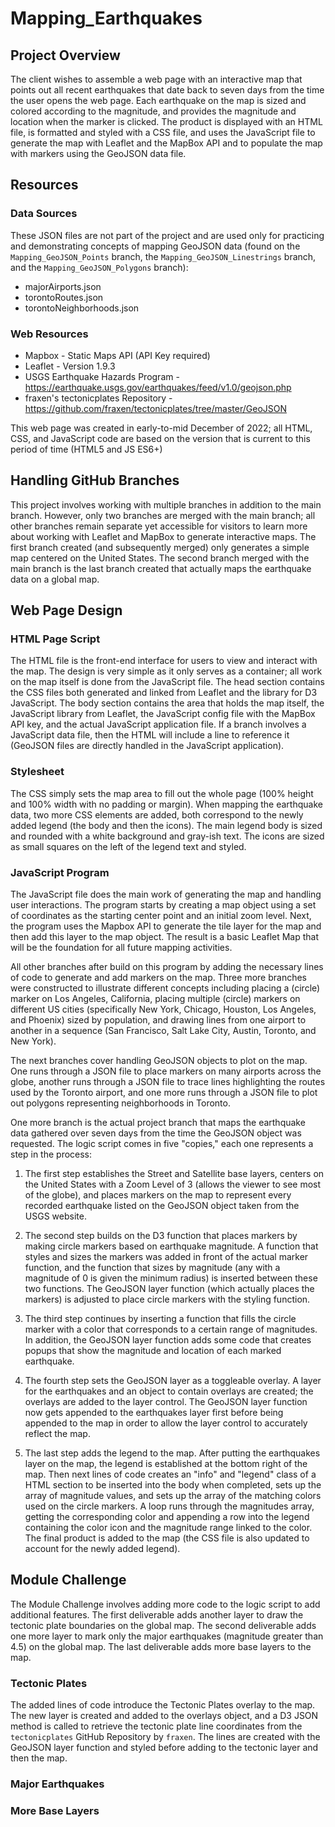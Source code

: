 # Mapping_Earthquakes

## Project Overview
The client wishes to assemble a web page with an interactive map that points out all recent earthquakes that date back to seven days from the time the user opens the web page. Each earthquake on the map is sized and colored according to the magnitude, and provides the magnitude and location when the marker is clicked. The product is displayed with an HTML file, is formatted and styled with a CSS file, and uses the JavaScript file to generate the map with Leaflet and the MapBox API and to populate the map with markers using the GeoJSON data file.

## Resources

### Data Sources
These JSON files are not part of the project and are used only for practicing and demonstrating concepts of mapping GeoJSON data (found on the `Mapping_GeoJSON_Points` branch, the `Mapping_GeoJSON_Linestrings` branch, and the `Mapping_GeoJSON_Polygons` branch):

- majorAirports.json
- torontoRoutes.json
- torontoNeighborhoods.json

### Web Resources

- Mapbox - Static Maps API (API Key required)
- Leaflet - Version 1.9.3
- USGS Earthquake Hazards Program - https://earthquake.usgs.gov/earthquakes/feed/v1.0/geojson.php
- fraxen's tectonicplates Repository - https://github.com/fraxen/tectonicplates/tree/master/GeoJSON

This web page was created in early-to-mid December of 2022; all HTML, CSS, and JavaScript code are based on the version that is current to this period of time (HTML5 and JS ES6+)

## Handling GitHub Branches
This project involves working with multiple branches in addition to the main branch. However, only two branches are merged with the main branch; all other branches remain separate yet accessible for visitors to learn more about working with Leaflet and MapBox to generate interactive maps. The first branch created (and subsequently merged) only generates a simple map centered on the United States. The second branch merged with the main branch is the last branch created that actually maps the earthquake data on a global map.

## Web Page Design

### HTML Page Script
The HTML file is the front-end interface for users to view and interact with the map. The design is very simple as it only serves as a container; all work on the map itself is done from the JavaScript file. The head section contains the CSS files both generated and linked from Leaflet and the library for D3 JavaScript. The body section contains the area that holds the map itself, the JavaScript library from Leaflet, the JavaScript config file with the MapBox API key, and the actual JavaScript application file. If a branch involves a JavaScript data file, then the HTML will include a line to reference it (GeoJSON files are directly handled in the JavaScript application).

### Stylesheet
The CSS simply sets the map area to fill out the whole page (100% height and 100% width with no padding or margin). When mapping the earthquake data, two more CSS elements are added, both correspond to the newly added legend (the body and then the icons). The main legend body is sized and rounded with a white background and gray-ish text. The icons are sized as small squares on the left of the legend text and styled.

### JavaScript Program
The JavaScript file does the main work of generating the map and handling user interactions. The program starts by creating a map object using a set of coordinates as the starting center point and an initial zoom level. Next, the program uses the Mapbox API to generate the tile layer for the map and then add this layer to the map object. The result is a basic Leaflet Map that will be the foundation for all future mapping activities.

All other branches after build on this program by adding the necessary lines of code to generate and add markers on the map. Three more branches were constructed to illustrate different concepts including placing a (circle) marker on Los Angeles, California, placing multiple (circle) markers on different US cities (specifically New York, Chicago, Houston, Los Angeles, and Phoenix) sized by population, and drawing lines from one airport to another in a sequence (San Francisco, Salt Lake City, Austin, Toronto, and New York).

The next branches cover handling GeoJSON objects to plot on the map. One runs through a JSON file to place markers on many airports across the globe, another runs through a JSON file to trace lines highlighting the routes used by the Toronto airport, and one more runs through a JSON file to plot out polygons representing neighborhoods in Toronto.

One more branch is the actual project branch that maps the earthquake data gathered over seven days from the time the GeoJSON object was requested. The logic script comes in five "copies," each one represents a step in the process:

1. The first step establishes the Street and Satellite base layers, centers on the United States with a Zoom Level of 3 (allows the viewer to see most of the globe), and places markers on the map to represent every recorded earthquake listed on the GeoJSON object taken from the USGS website.

2. The second step builds on the D3 function that places markers by making circle markers based on earthquake magnitude. A function that styles and sizes the markers was added in front of the actual marker function, and the function that sizes by magnitude (any with a magnitude of 0 is given the minimum radius) is inserted between these two functions. The GeoJSON layer function (which actually places the markers) is adjusted to place circle markers with the styling function.

3. The third step continues by inserting a function that fills the circle marker with a color that corresponds to a certain range of magnitudes. In addition, the GeoJSON layer function adds some code that creates popups that show the magnitude and location of each marked earthquake.

4. The fourth step sets the GeoJSON layer as a toggleable overlay. A layer for the earthquakes and an object to contain overlays are created; the overlays are added to the layer control. The GeoJSON layer function now gets appended to the earthquakes layer first before being appended to the map in order to allow the layer control to accurately reflect the map.

5. The last step adds the legend to the map. After putting the earthquakes layer on the map, the legend is established at the bottom right of the map. Then next lines of code creates an "info" and "legend" class of a HTML section to be inserted into the body when completed, sets up the array of magnitude values, and sets up the array of the matching colors used on the circle markers. A loop runs through the magnitudes array, getting the corresponding color and appending a row into the legend containing the color icon and the magnitude range linked to the color. The final product is added to the map (the CSS file is also updated to account for the newly added legend).

## Module Challenge
The Module Challenge involves adding more code to the logic script to add additional features. The first deliverable adds another layer to draw the tectonic plate boundaries on the global map. The second deliverable adds one more layer to mark only the major earthquakes (magnitude greater than 4.5) on the global map. The last deliverable adds more base layers to the map.

### Tectonic Plates
The added lines of code introduce the Tectonic Plates overlay to the map. The new layer is created and added to the overlays object, and a D3 JSON method is called to retrieve the tectonic plate line coordinates from the `tectonicplates` GitHub Repository by `fraxen`. The lines are created with the GeoJSON layer function and styled before adding to the tectonic layer and then the map.

### Major Earthquakes


### More Base Layers